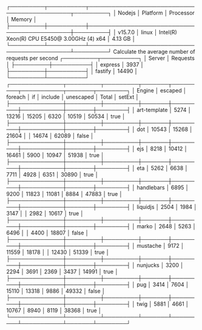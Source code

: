 ┌─────────┬──────────┬─────────────────────────────────────────────┬─────────┐
│ Nodejs  │ Platform │ Processor                                   │ Memory  │
├─────────┼──────────┼─────────────────────────────────────────────┼─────────┤
│ v15.7.0 │ linux    │ Intel(R) Xeon(R) CPU E5450@ 3.00GHz (4) x64 │ 4.13 GB │
└─────────┴──────────┴─────────────────────────────────────────────┴─────────┘
Calculate the average number of requests per second
┌─────────┬──────────┐
│ Server  │ Requests │
├─────────┼──────────┤
│ express │ 3937     │
├─────────┼──────────┤
│ fastify │ 14490    │
└─────────┴──────────┘
┌──────────────┬─────────┬─────────┬───────┬─────────┬───────────┬───────┬────────┐
│ Engine       │ escaped │ foreach │ if    │ include │ unescaped │ Total │ setExt │
├──────────────┼─────────┼─────────┼───────┼─────────┼───────────┼───────┼────────┤
│ art-template │ 5274    │ 13216   │ 15205 │ 6320    │ 10519     │ 50534 │ true   │
├──────────────┼─────────┼─────────┼───────┼─────────┼───────────┼───────┼────────┤
│ dot          │ 10543   │ 15268   │ 21604 │         │ 14674     │ 62089 │ false  │
├──────────────┼─────────┼─────────┼───────┼─────────┼───────────┼───────┼────────┤
│ ejs          │ 8218    │ 10412   │ 16461 │ 5900    │ 10947     │ 51938 │ true   │
├──────────────┼─────────┼─────────┼───────┼─────────┼───────────┼───────┼────────┤
│ eta          │ 5262    │ 6638    │ 7711  │ 4928    │ 6351      │ 30890 │ true   │
├──────────────┼─────────┼─────────┼───────┼─────────┼───────────┼───────┼────────┤
│ handlebars   │ 6895    │ 9200    │ 11823 │ 11081   │ 8884      │ 47883 │ true   │
├──────────────┼─────────┼─────────┼───────┼─────────┼───────────┼───────┼────────┤
│ liquidjs     │ 2504    │ 1984    │ 3147  │         │ 2982      │ 10617 │ true   │
├──────────────┼─────────┼─────────┼───────┼─────────┼───────────┼───────┼────────┤
│ marko        │ 2648    │ 5263    │ 6496  │         │ 4400      │ 18807 │ false  │
├──────────────┼─────────┼─────────┼───────┼─────────┼───────────┼───────┼────────┤
│ mustache     │ 9172    │ 11559   │ 18178 │         │ 12430     │ 51339 │ true   │
├──────────────┼─────────┼─────────┼───────┼─────────┼───────────┼───────┼────────┤
│ nunjucks     │ 3200    │ 2294    │ 3691  │ 2369    │ 3437      │ 14991 │ true   │
├──────────────┼─────────┼─────────┼───────┼─────────┼───────────┼───────┼────────┤
│ pug          │ 3414    │ 7604    │ 15110 │ 13318   │ 9886      │ 49332 │ false  │
├──────────────┼─────────┼─────────┼───────┼─────────┼───────────┼───────┼────────┤
│ twig         │ 5881    │ 4661    │ 10767 │ 8940    │ 8119      │ 38368 │ true   │
└──────────────┴─────────┴─────────┴───────┴─────────┴───────────┴───────┴────────┘
